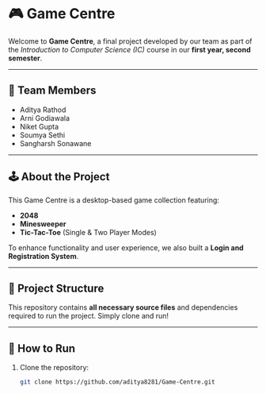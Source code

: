 # 🎮 Game Centre

Welcome to **Game Centre**, a final project developed by our team as part of the *Introduction to Computer Science (IC)* course in our **first year, second semester**.

---

## 👥 Team Members

- Aditya Rathod  
- Arni Godiawala  
- Niket Gupta  
- Soumya Sethi  
- Sangharsh Sonawane  

---

## 🕹️ About the Project

This Game Centre is a desktop-based game collection featuring:

- **2048**  
- **Minesweeper**  
- **Tic-Tac-Toe** (Single & Two Player Modes)

To enhance functionality and user experience, we also built a **Login and Registration System**.

---

## 📁 Project Structure

This repository contains **all necessary source files** and dependencies required to run the project. Simply clone and run!

---

## 🚀 How to Run

1. Clone the repository:
   ```bash
   git clone https://github.com/aditya8281/Game-Centre.git
